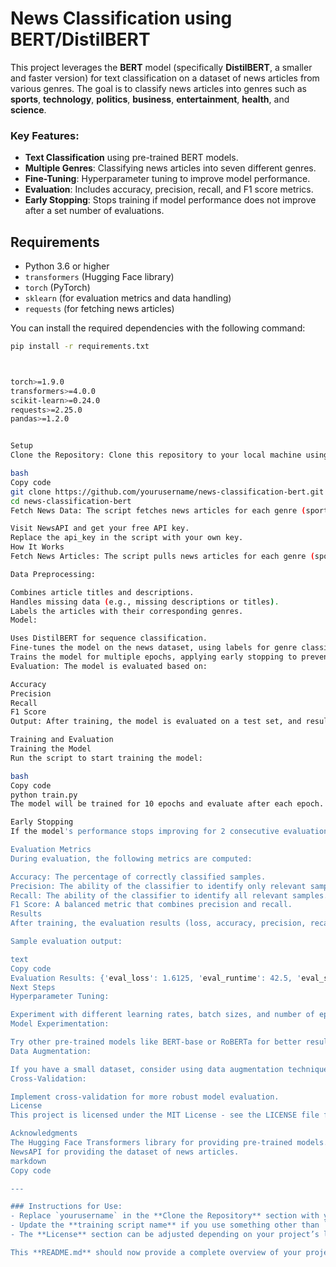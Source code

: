 # News Classification using BERT/DistilBERT

This project leverages the **BERT** model (specifically **DistilBERT**, a smaller and faster version) for text classification on a dataset of news articles from various genres. The goal is to classify news articles into genres such as **sports**, **technology**, **politics**, **business**, **entertainment**, **health**, and **science**.

### Key Features:
- **Text Classification** using pre-trained BERT models.
- **Multiple Genres**: Classifying news articles into seven different genres.
- **Fine-Tuning**: Hyperparameter tuning to improve model performance.
- **Evaluation**: Includes accuracy, precision, recall, and F1 score metrics.
- **Early Stopping**: Stops training if model performance does not improve after a set number of evaluations.

## Requirements

- Python 3.6 or higher
- `transformers` (Hugging Face library)
- `torch` (PyTorch)
- `sklearn` (for evaluation metrics and data handling)
- `requests` (for fetching news articles)

You can install the required dependencies with the following command:

```bash
pip install -r requirements.txt



torch>=1.9.0
transformers>=4.0.0
scikit-learn>=0.24.0
requests>=2.25.0
pandas>=1.2.0


Setup
Clone the Repository: Clone this repository to your local machine using the following command:

bash
Copy code
git clone https://github.com/yourusername/news-classification-bert.git
cd news-classification-bert
Fetch News Data: The script fetches news articles for each genre (sports, technology, politics, etc.) from the NewsAPI. You will need an API key to fetch articles:

Visit NewsAPI and get your free API key.
Replace the api_key in the script with your own key.
How It Works
Fetch News Articles: The script pulls news articles for each genre (sports, technology, politics, etc.) from the NewsAPI.

Data Preprocessing:

Combines article titles and descriptions.
Handles missing data (e.g., missing descriptions or titles).
Labels the articles with their corresponding genres.
Model:

Uses DistilBERT for sequence classification.
Fine-tunes the model on the news dataset, using labels for genre classification.
Trains the model for multiple epochs, applying early stopping to prevent overfitting.
Evaluation: The model is evaluated based on:

Accuracy
Precision
Recall
F1 Score
Output: After training, the model is evaluated on a test set, and results (metrics) are printed to the console.

Training and Evaluation
Training the Model
Run the script to start training the model:

bash
Copy code
python train.py
The model will be trained for 10 epochs and evaluate after each epoch. It will save the best model during training based on validation performance.

Early Stopping
If the model's performance stops improving for 2 consecutive evaluations, the training process will stop early to save resources and avoid overfitting.

Evaluation Metrics
During evaluation, the following metrics are computed:

Accuracy: The percentage of correctly classified samples.
Precision: The ability of the classifier to identify only relevant samples.
Recall: The ability of the classifier to identify all relevant samples.
F1 Score: A balanced metric that combines precision and recall.
Results
After training, the evaluation results (loss, accuracy, precision, recall, and F1 score) are printed in the console. These metrics help assess how well the model is performing on the test dataset.

Sample evaluation output:

text
Copy code
Evaluation Results: {'eval_loss': 1.6125, 'eval_runtime': 42.5, 'eval_samples_per_second': 3.29, 'eval_steps_per_second': 0.21, 'epoch': 5.0}
Next Steps
Hyperparameter Tuning:

Experiment with different learning rates, batch sizes, and number of epochs to improve model performance.
Model Experimentation:

Try other pre-trained models like BERT-base or RoBERTa for better results.
Data Augmentation:

If you have a small dataset, consider using data augmentation techniques such as paraphrasing to generate more training examples.
Cross-Validation:

Implement cross-validation for more robust model evaluation.
License
This project is licensed under the MIT License - see the LICENSE file for details.

Acknowledgments
The Hugging Face Transformers library for providing pre-trained models.
NewsAPI for providing the dataset of news articles.
markdown
Copy code

---

### Instructions for Use:
- Replace `yourusername` in the **Clone the Repository** section with your actual GitHub username.
- Update the **training script name** if you use something other than `train.py`.
- The **License** section can be adjusted depending on your project’s license, if applicable.

This **README.md** should now provide a complete overview of your project for others visiting your GitHub page!
